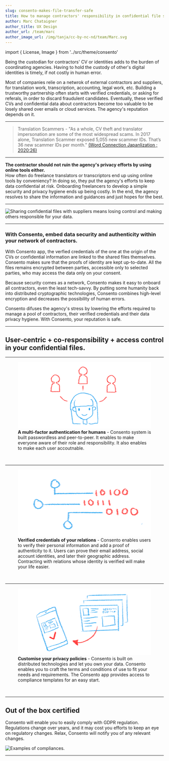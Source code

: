 ```yaml
---
slug: consento-makes-file-transfer-safe
title: How to manage contractors' responsibility in confidential file sharing with Consento
author: Marc Chataigner
author_title: UX Design
author_url: /team/marc
author_image_url: /img/tanja/cc-by-nc-nd/team/Marc.svg
---
```


import { License, Image } from '../src/theme/consento'

Being the custodian for contractors' CV or identities adds to the burden of coordinating agencies. Having to hold the custody of other's digital identities is timely, if not costly in human error.

Most of companies relie on a netwrok of external contractors and suppliers, for translation work, transcription, accounting, legal work, etc. Building a trustworthy partnership often starts with verified credentials, or asking for referals, in order to discard fraudulent candidates. Eventually, these verified CVs and confidential data about contractors become too valuable to be losely shared over emails or cloud services. The agency's reputation depends on it.
<!--truncate-->

--- 

 > Translation Scammers - "As a whole, CV theft and translator impersonation are some of the most widespread scams. In 2017 alone, Translation Scammer exposed 5,055 new scammer IDs. That’s 36 new scammer IDs per month."
[(Word Connection Japanlization ; 2020:26)](https://word-connection.fr/translation-scammers-the-dark-side-of-the-translation-industry/)

--- 

__The contractor should not ruin the agency's privacy efforts by using online tools either.__<br/>
How often do freelance translators or transcriptors end up using online tools by conveniency? In doing so, they put the agency's efforts to keep data confidential at risk. Onboarding freelancers to develop a simple security and privacy hygiene ends up being costly. In the end, the agency resolves to share the information and guidances and just hopes for the best.

--- 

<Image
  src="img/external/unsplash/markuswinkler_gLdJnQFcIXE_cut.jpg"
  caption="Consento app makes confidential file sharing undercontrol and stress-free."
  alt="Sharing confidential files with suppliers means losing control and making others responsible for your data."
/>

---

### With Consento, embed data security and authenticity within your network of contractors.

With Consento app, the verfied credentials of the one at the origin of the CVs or confidential information are linked to the shared files themselves. Consento makes sure that the proofs of identity are kept up-to-date. All the files remains encrypted between parties, accessible only to selected parties, who may access the data only on your consent. 

Because security comes as a network, Consento makes it easy to onboard all contractors, even the least tech-savvy. By putting some humanity back into distributed cryptographic technologies, Consento combines high-level encryption and decreases the possibility of human errors. 

Consento difuses the agency's stress by lowering the efforts required to manage a pool of contractors, their verified credentials and their data privacy hygiene. With Consento, your reputation is safe.


---

## User-centric + co-responsibility + access control in your confidential files.

--- 

<figure className="kg-card kg-image-card kg-card-hascaption">
  <img src="/img/tanja/cc-by-nc-sa/in-control/controlling-identity.png" style={{ float: 'left', width: '30%' }} />
  <figcaption><strong>A multi-factor authentication for humans</strong> - Consento system is built passwordless and peer-to-peer. It enables to make everyone aware of their role and responsibility. It also enables to make each user accoutnable.</figcaption>
</figure>
<br/>

--- 

<figure className="kg-card kg-image-card kg-card-hascaption">
  <img src="/img/tanja/cc-by-nc-sa/in-control/maintaining-privacy.png" style={{ float: 'left', width: '30%' }} />
  <figcaption><strong>Verified credentials of your relations</strong> - Consento enables users to verify their personal information and add a proof of authenticity to it. Users can prove their email address, social account identities, and later their geographic address. Contracting with relations whose identity is verified will make your life easier.</figcaption>
</figure>
<br/>

--- 

<figure className="kg-card kg-image-card kg-card-hascaption">
  <img src="/img/tanja/cc-by-nc-sa/in-control/on-our-device-4.png" style={{ float: 'left', width: '30%' }} />
  <figcaption><strong>Customise your privacy policies</strong> - Consento is built on distributed technologies and let you own your data. Consento enables you to craft the terms and conditions of use to fit your needs and requirements. The Consento app provides access to compliance templates for an easy start.</figcaption>
</figure>
<br/>

---

## Out of the box certified

Consento will enable you to easily comply with GDPR regulation. Regulations change over years, and it may cost you efforts to keep an eye on regulatory changes. Relax, Consento will notify you of any relevant changes.

<Image
  src="/img/external/fair-use/eu-GDPR-logo-low.png"
  caption="..."
  alt="Examples of compliances."
/>

--- 

<License author="marc" year="2021" license="CC-BY-NC-SA" />
